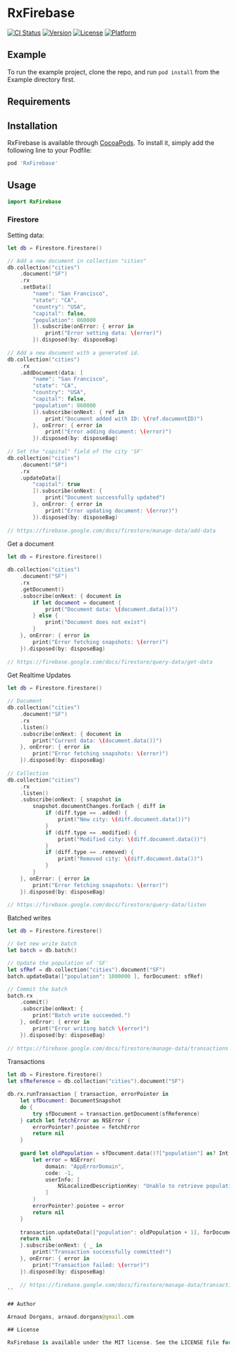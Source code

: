 # RxFirebase

[![CI Status](http://img.shields.io/travis/arnauddorgans/RxFirebase.svg?style=flat)](https://travis-ci.org/arnauddorgans/RxFirebase)
[![Version](https://img.shields.io/cocoapods/v/RxFirebase.svg?style=flat)](http://cocoapods.org/pods/RxFirebase)
[![License](https://img.shields.io/cocoapods/l/RxFirebase.svg?style=flat)](http://cocoapods.org/pods/RxFirebase)
[![Platform](https://img.shields.io/cocoapods/p/RxFirebase.svg?style=flat)](http://cocoapods.org/pods/RxFirebase)

## Example

To run the example project, clone the repo, and run `pod install` from the Example directory first.

## Requirements

## Installation

RxFirebase is available through [CocoaPods](http://cocoapods.org). To install
it, simply add the following line to your Podfile:

```ruby
pod 'RxFirebase'
```

## Usage

```swift
import RxFirebase
```

### Firestore

Setting data:
```swift
let db = Firestore.firestore()

// Add a new document in collection "cities"
db.collection("cities")
    .document("SF")
    .rx
    .setData([
        "name": "San Francisco",
        "state": "CA",
        "country": "USA",
        "capital": false,
        "population": 860000
        ]).subscribe(onError: { error in
            print("Error setting data: \(error)")
        }).disposed(by: disposeBag)
       
// Add a new document with a generated id.
db.collection("cities")
    .rx
    .addDocument(data: [
        "name": "San Francisco",
        "state": "CA",
        "country": "USA",
        "capital": false,
        "population": 860000
        ]).subscribe(onNext: { ref in
            print("Document added with ID: \(ref.documentID)")
        }, onError: { error in
            print("Error adding document: \(error)")
        }).disposed(by: disposeBag)
        
// Set the "capital" field of the city 'SF'
db.collection("cities")
    .document("SF")
    .rx
    .updateData([
        "capital": true
        ]).subscribe(onNext: {
            print("Document successfully updated")
        }, onError: { error in
            print("Error updating document: \(error)")
        }).disposed(by: disposeBag)
        
// https://firebase.google.com/docs/firestore/manage-data/add-data
```

Get a document
```swift
let db = Firestore.firestore()

db.collection("cities")
    .document("SF")
    .rx
    .getDocument()
    .subscribe(onNext: { document in
        if let document = document {
            print("Document data: \(document.data())")
        } else {
            print("Document does not exist")
        }
    }, onError: { error in
        print("Error fetching snapshots: \(error)")
    }).disposed(by: disposeBag)
    
// https://firebase.google.com/docs/firestore/query-data/get-data
```

Get Realtime Updates
```swift
let db = Firestore.firestore()

// Document
db.collection("cities")
    .document("SF")
    .rx
    .listen()
    .subscribe(onNext: { document in
        print("Current data: \(document.data())")
    }, onError: { error in
        print("Error fetching snapshots: \(error)")
    }).disposed(by: disposeBag)
    
// Collection
db.collection("cities")
    .rx
    .listen()
    .subscribe(onNext: { snapshot in
        snapshot.documentChanges.forEach { diff in
            if (diff.type == .added) {
                print("New city: \(diff.document.data())")
            }
            if (diff.type == .modified) {
                print("Modified city: \(diff.document.data())")
            }
            if (diff.type == .removed) {
                print("Removed city: \(diff.document.data())")
            }
        }
    }, onError: { error in
        print("Error fetching snapshots: \(error)")
    }).disposed(by: disposeBag)

// https://firebase.google.com/docs/firestore/query-data/listen
```

Batched writes
```swift
let db = Firestore.firestore()

// Get new write batch
let batch = db.batch()

// Update the population of 'SF'
let sfRef = db.collection("cities").document("SF")
batch.updateData(["population": 1000000 ], forDocument: sfRef)

// Commit the batch
batch.rx
    .commit()
    .subscribe(onNext: {
        print("Batch write succeeded.")
    }, onError: { error in
        print("Error writing batch \(error)")
    }).disposed(by: disposeBag)
    
// https://firebase.google.com/docs/firestore/manage-data/transactions
```

Transactions
```swift
let db = Firestore.firestore()
let sfReference = db.collection("cities").document("SF")

db.rx.runTransaction { transaction, errorPointer in
    let sfDocument: DocumentSnapshot
    do {
        try sfDocument = transaction.getDocument(sfReference)
    } catch let fetchError as NSError {
        errorPointer?.pointee = fetchError
        return nil
    }
    
    guard let oldPopulation = sfDocument.data()?["population"] as? Int else {
        let error = NSError(
            domain: "AppErrorDomain",
            code: -1,
            userInfo: [
                NSLocalizedDescriptionKey: "Unable to retrieve population from snapshot \(sfDocument)"
            ]
        )
        errorPointer?.pointee = error
        return nil
    }
    
    transaction.updateData(["population": oldPopulation + 1], forDocument: sfReference)
    return nil
    }.subscribe(onNext: { _ in
        print("Transaction successfully committed!")
    }, onError: { error in
        print("Transaction failed: \(error)")
    }).disposed(by: disposeBag)
    
    // https://firebase.google.com/docs/firestore/manage-data/transactions
``

## Author

Arnaud Dorgans, arnaud.dorgans@gmail.com

## License

RxFirebase is available under the MIT license. See the LICENSE file for more info.
